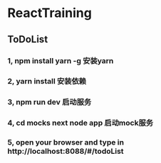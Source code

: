 # ReactTraining

## ToDoList
### 1, npm install yarn -g 安装yarn 
### 2, yarn install 安装依赖
### 3, npm run dev 启动服务
### 4, cd mocks next node app 启动mock服务
### 5, open your browser and type in http://localhost:8088/#/todoList